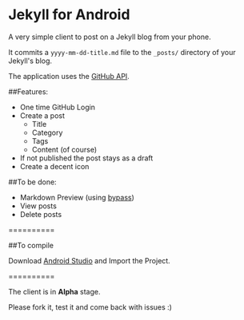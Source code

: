 Jekyll for Android
=========================

A very simple client to post on a Jekyll blog from your phone.

It commits a `yyyy-mm-dd-title.md` file to the `_posts/` directory of your Jekyll's blog.

The application uses the [GitHub API](https://developer.github.com/).

##Features:

- One time GitHub Login
- Create a post
	- Title
	- Category
	- Tags
	- Content (of course)
- If not published the post stays as a draft
- Create a decent icon


##To be done:

- Markdown Preview (using [bypass](http://uncodin.github.io/bypass/))
- View posts
- Delete posts

==========

##To compile

Download [Android Studio](http://developer.android.com/sdk/installing/studio.html) and Import the Project.

==========

The client is in __Alpha__ stage.

Please fork it, test it and come back with issues :)

